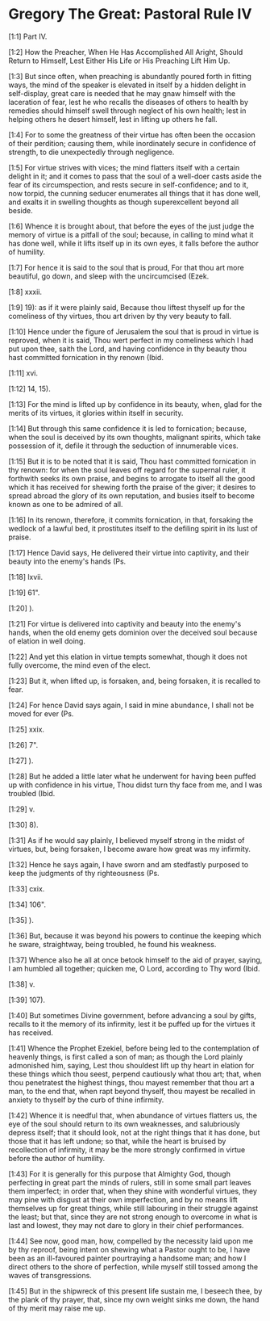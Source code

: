 # Gregory The Great: Pastoral Rule IV

[1:1] Part IV.

[1:2] How the Preacher, When He Has Accomplished All Aright, Should Return to Himself, Lest Either His Life or His Preaching Lift Him Up.

[1:3] But since often, when preaching is abundantly poured forth in fitting ways, the mind of the speaker is elevated in itself by a hidden delight in self-display, great care is needed that he may gnaw himself with the laceration of fear, lest he who recalls the diseases of others to health by remedies should himself swell through neglect of his own health; lest in helping others he desert himself, lest in lifting up others he fall.

[1:4] For to some the greatness of their virtue has often been the occasion of their perdition; causing them, while inordinately secure in confidence of strength, to die unexpectedly through negligence.

[1:5] For virtue strives with vices; the mind flatters itself with a certain delight in it; and it comes to pass that the soul of a well-doer casts aside the fear of its circumspection, and rests secure in self-confidence; and to it, now torpid, the cunning seducer enumerates all things that it has done well, and exalts it in swelling thoughts as though superexcellent beyond all beside.

[1:6] Whence it is brought about, that before the eyes of the just judge the memory of virtue is a pitfall of the soul; because, in calling to mind what it has done well, while it lifts itself up in its own eyes, it falls before the author of humility.

[1:7] For hence it is said to the soul that is proud, For that thou art more beautiful, go down, and sleep with the uncircumcised (Ezek.

[1:8] xxxii.

[1:9] 19):  as if it were plainly said, Because thou liftest thyself up for the comeliness of thy virtues, thou art driven by thy very beauty to fall.

[1:10] Hence under the figure of Jerusalem the soul that is proud in virtue is reproved, when it is  said, Thou wert perfect in my comeliness which I had put upon thee, saith the Lord, and having confidence in thy beauty thou hast committed fornication in thy renown (Ibid.

[1:11] xvi.

[1:12] 14, 15).

[1:13] For the mind is lifted up by confidence in its beauty, when, glad for the merits of its virtues, it glories within itself in security.

[1:14] But through this same confidence it is led to fornication; because, when the soul is deceived by its own thoughts, malignant spirits, which take possession of it, defile it through the seduction of innumerable vices.

[1:15] But it is to be noted that it is said, Thou hast committed fornication in thy renown:  for when the soul leaves off regard for the supernal ruler, it forthwith seeks its own praise, and begins to arrogate to itself all the good which it has received for shewing forth the praise of the giver; it desires to spread abroad the glory of its own reputation, and busies itself to become known as one to be admired of all.

[1:16] In its renown, therefore, it commits fornication, in that, forsaking the wedlock of a lawful bed, it prostitutes itself to the defiling spirit in its lust of praise.

[1:17] Hence David says, He delivered their virtue into captivity, and their beauty into the enemy's hands (Ps.

[1:18] lxvii.

[1:19] 61".

[1:20] ).

[1:21] For virtue is delivered into captivity and beauty into the enemy's hands, when the old enemy gets dominion over the deceived soul because of elation in well doing.

[1:22] And yet this elation in virtue tempts somewhat, though it does not fully overcome, the mind even of the elect.

[1:23] But it, when lifted up, is forsaken, and, being forsaken, it is recalled to fear.

[1:24] For hence David says again, I said in mine abundance, I shall not be moved for ever (Ps.

[1:25] xxix.

[1:26] 7".

[1:27] ).

[1:28] But he added a little later what he underwent for having been puffed up with confidence in his virtue, Thou didst turn thy face from me, and I was troubled (Ibid.

[1:29] v.

[1:30] 8).

[1:31] As if he would say plainly, I believed myself strong in the midst of virtues, but, being forsaken, I become aware how great was my infirmity.

[1:32] Hence he says again, I have sworn and am stedfastly purposed to keep the judgments of thy righteousness (Ps.

[1:33] cxix.

[1:34] 106".

[1:35] ).

[1:36] But, because it was beyond his powers to continue the keeping which he sware, straightway, being troubled, he found his weakness.

[1:37] Whence also he all at once betook himself to the aid of prayer, saying, I am humbled all together; quicken me, O Lord, according to Thy word (Ibid.

[1:38] v.

[1:39] 107).

[1:40] But sometimes Divine government, before advancing a soul by gifts, recalls to it the memory of its infirmity, lest it be puffed up for the virtues it has received.

[1:41] Whence the Prophet Ezekiel, before being led to the contemplation of heavenly things, is first called a son of man; as though the Lord plainly admonished him, saying, Lest thou shouldest lift up thy heart in elation for these things which thou seest, perpend cautiously what thou art; that, when thou penetratest the highest things, thou mayest remember that thou art a man, to the end that, when rapt beyond thyself, thou mayest be recalled in anxiety to thyself by the curb of thine infirmity.

[1:42] Whence it is needful that, when abundance of virtues flatters us, the eye of the soul should return to its own weaknesses, and salubriously depress itself; that it should look, not at the right things that it has done, but those that it has left undone; so that, while the heart is bruised by recollection of infirmity, it may be the more strongly confirmed in virtue before the author of humility.

[1:43] For it is generally for this purpose that Almighty God, though perfecting in great part the minds of rulers, still in some small part leaves them imperfect; in order that, when they shine with wonderful virtues, they may pine with disgust at their own imperfection, and by no means lift themselves up for great things, while still labouring in their struggle against the least; but that, since they are not strong enough to overcome in what is last and lowest, they may not dare to glory in their chief performances.

[1:44] See now, good man, how, compelled by the necessity laid upon me by thy reproof, being intent on shewing what a Pastor ought to be, I have been as an ill-favoured painter pourtraying a handsome man; and how I direct others to the shore of perfection, while myself still tossed among the waves of transgressions.

[1:45] But in the shipwreck of this present life sustain me, I beseech thee, by the plank of thy prayer, that, since my own weight sinks me down, the hand of thy merit may raise me up.

